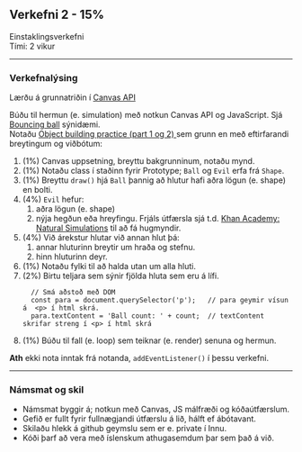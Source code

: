 ## Verkefni 2 - 15%
Einstaklingsverkefni <br>
Tími: 2 vikur

---

### Verkefnalýsing
Lærðu á grunnatriðin í [Canvas API](https://developer.mozilla.org/en-US/docs/Web/API/Canvas_API/Tutorial) 

Búðu til hermun (e. simulation) með notkun Canvas API og JavaScript. Sjá [Bouncing ball](https://mdn.github.io/learning-area/javascript/oojs/bouncing-balls/index-finished.html) sýnidæmi. <br>
Notaðu [Object building practice (part 1 og 2) ](https://github.com/GunnarThorunnarson/FORR3JS05DU/wiki/Canvas#hermun-e-simulation) sem grunn en með eftirfarandi breytingum og viðbótum:

1. (1%) Canvas uppsetning, breyttu bakgrunninum, notaðu mynd.
1. (1%) Notaðu class í staðinn fyrir Prototype; `Ball` og `Evil` erfa frá `Shape`.
1. (1%) Breyttu `draw()` hjá `Ball` þannig að hlutur hafi aðra lögun (e. shape) en bolti.
1. (4%) `Evil` hefur:
   1. aðra lögun (e. shape) 
   1. nýja hegðun eða hreyfingu. Frjáls útfærsla sjá t.d. [Khan Academy: Natural Simulations](https://www.khanacademy.org/computing/computer-programming/programming-natural-simulations) til að fá hugmyndir.
1. (4%) Við árekstur hlutar við annan hlut þá:
   1. annar hluturinn breytir um hraða og stefnu.
   1. hinn hluturinn deyr.
1. (1%) Notaðu fylki til að halda utan um alla hluti.
1. (2%) Birtu teljara sem sýnir fjölda hluta sem eru á lífi. 
   ```
     // Smá aðstoð með DOM
     const para = document.querySelector('p');   // para geymir vísun á  <p> í html skrá.
     para.textContent = 'Ball count: ' + count;  // textContent skrifar streng í <p> í html skrá
   ```
1. (1%) Búðu til fall (e. loop) sem teiknar (e. render) senuna og hermun. 

**Ath** ekki nota inntak frá notanda, `addEventListener()` í þessu verkefni.

---

### Námsmat og skil
* Námsmat byggir á; notkun með Canvas, JS málfræði og kóðaútfærslum. 
* Gefið er fullt fyrir fullnægjandi útfærslu á lið, hálft ef ábótavant.
* Skilaðu hlekk á github geymslu sem er e. private í Innu. 
* Kóði þarf að vera með íslenskum athugasemdum þar sem það á við.


